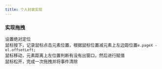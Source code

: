 ```yaml
---
title: 个人封装实现
---
```


### 实现拖拽
设置绝对定位   
鼠标按下，记录鼠标点击元素位置，根据鼠标位置减元素上左边距位置```e.pageX - el.offsetLeft;```   
鼠标移动，元素距离上左位置判断有没有出窗口，然后进行赋值   
鼠标松开，完成一次拖拽并将事件清除
